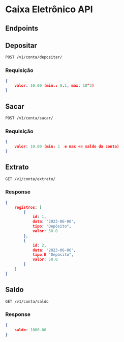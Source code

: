 # Caixa Eletrônico API

## Endpoints

## Depositar

``` bash
POST /v1/conta/depositar/
```

### Requisição

```json
{
    valor: 10.00 (min.: 0.1, max: 10^3)
}
```

## Sacar

```bash
POST /v1/conta/sacar/
```

### Requisição

```json
{
    valor: 10.00 (min: 1  e max <= saldo da conta)
}
```

## Extrato

```bash
GET /v1/conta/extrato/
```

### Response

```json
{
    registros: [
        {
            id: 1,
            data: "2023-06-06",
            tipo: "Depósito",
            valor: 50.0
        },
        {
            id: 2,
            data: "2023-06-06",
            tipo:E "Depósito",
            valor: 50.0
        }
    ]
}
```

## Saldo

```bash
GET /v1/conta/saldo
```

### Response

```json
{
    saldo: 1000.00
}
```